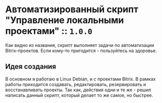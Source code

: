 # Автоматизированный скрипт "Управление локальными проектами" :: `1.0.0`

Как видно из названия, скрипт выполняет задачи по автоматизации Bitrix-проектов.
Если кому-то пригодится - пользуйтесь на здоровье.

## Идея создания

В основном я работаю в Linux Debian, и с проектами Bitrix. В рамках работы приходится создавать, редактировать,
резервировать и восстанавливать проекты. Так как, действия одни и те же - решил написать данный скрипт, который делает
то же самое, но быстрее.

